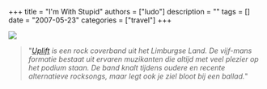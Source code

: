 +++
title = "I'm With Stupid"
authors = ["ludo"]
description = ""
tags = []
date = "2007-05-23"
categories = ["travel"]
+++

![](pelt2007_44.jpg)

<blockquote>
"<i><a href="http://upliftrocks.nl">Uplift</a> is een rock coverband uit het Limburgse Land.
De vijf-mans formatie bestaat uit ervaren muzikanten die altijd met veel plezier op het podium staan.
De band knalt tijdens oudere en recente alternatieve rocksongs, maar legt ook je ziel bloot bij een ballad.</i>"
</blockquote>
